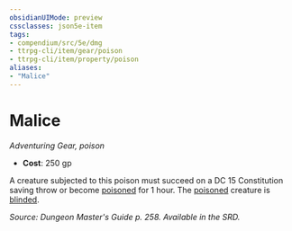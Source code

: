 ```yaml
---
obsidianUIMode: preview
cssclasses: json5e-item
tags:
- compendium/src/5e/dmg
- ttrpg-cli/item/gear/poison
- ttrpg-cli/item/property/poison
aliases: 
- "Malice"
---
```

# Malice
*Adventuring Gear, poison*  

- **Cost**: 250 gp

A creature subjected to this poison must succeed on a DC 15 Constitution saving throw or become [poisoned](/compendium/rules/conditions.md#poisoned) for 1 hour. The [poisoned](/compendium/rules/conditions.md#poisoned) creature is [blinded](/compendium/rules/conditions.md#blinded).

*Source: Dungeon Master's Guide p. 258. Available in the SRD.*
